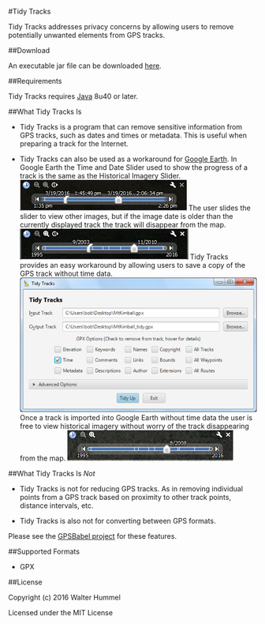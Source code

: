 #Tidy Tracks

Tidy Tracks addresses privacy concerns by allowing users to remove potentially unwanted elements from GPS tracks.

##Download

An executable jar file can be downloaded [here](https://github.com/WalterHummel/TidyTracks/raw/master/bin/TidyTracks.jar).

##Requirements

Tidy Tracks requires [Java](http://java.com/en/download/) 8u40 or later.

##What Tidy Tracks Is

 - Tidy Tracks is a program that can remove sensitive information from GPS tracks, such as dates and times or metadata. This is useful when preparing a track for the Internet. 

 - Tidy Tracks can also be used as a workaround for [Google Earth](https://www.google.com/earth/). In Google Earth the Time and Date Slider used to show the progress of a track is the same as the Historical Imagery Slider. 
 ![alt-text](https://github.com/WalterHummel/TidyTracks/blob/master/docs/images/slider1.png)
 The user slides the slider to view other images, but if the image date is older than the currently displayed track the track will disappear from the map. 
 ![alt-text](https://github.com/WalterHummel/TidyTracks/blob/master/docs/images/slider2.png)
 Tidy Tracks provides an easy workaround by allowing users to save a copy of the GPS track without time data. 
 ![alt-text](https://github.com/WalterHummel/TidyTracks/blob/master/docs/images/TidyTracks.png)
 Once a track is imported into Google Earth without time data the user is free to view historical imagery without worry of the track disappearing from the map.
 ![alt-text](https://github.com/WalterHummel/TidyTracks/blob/master/docs/images/slider3.png)

##What Tidy Tracks Is _Not_

 - Tidy Tracks is not for reducing GPS tracks. As in removing individual points from a GPS track based on proximity to other track points, distance intervals, etc.

 - Tidy Tracks is also not for converting between GPS formats. 

Please see the [GPSBabel project](http://www.gpsbabel.org/) for these features.

##Supported Formats

- GPX

##License

Copyright (c) 2016 Walter Hummel

Licensed under the MIT License